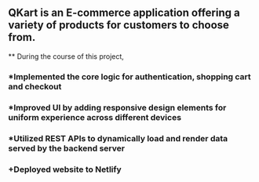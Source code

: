 ## QKart is an E-commerce application offering a variety of products for customers to choose from. 

** During the course of this project,

### *Implemented the core logic for authentication, shopping cart and checkout
### *Improved UI by adding responsive design elements for uniform experience across different devices
### *Utilized REST APIs to dynamically load and render data served by the backend server
### +Deployed website to Netlify
